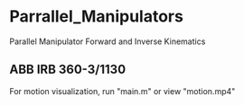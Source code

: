 # Parrallel_Manipulators
Parallel Manipulator Forward and Inverse Kinematics

## ABB IRB 360-3/1130
For motion visualization, run "main.m" or view "motion.mp4" 